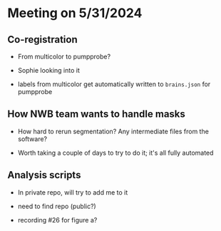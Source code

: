 # Meeting on 5/31/2024

## Co-registration

- From multicolor to pumpprobe?
- Sophie looking into it

- labels from multicolor get automatically written to `brains.json` for pumpprobe


## How NWB team wants to handle masks

- How hard to rerun segmentation? Any intermediate files from the software?

- Worth taking a couple of days to try to do it; it's all fully automated


## Analysis scripts

- In private repo, will try to add me to it

- need to find repo (public?)

- recording #26 for figure a?
